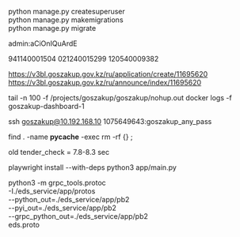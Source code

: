 python manage.py createsuperuser  
python manage.py makemigrations  
python manage.py migrate  

admin:aCiOnIQuArdE  

941140001504
021240015299
120540009382

https://v3bl.goszakup.gov.kz/ru/application/create/11695620  
https://v3bl.goszakup.gov.kz/ru/announce/index/11695620


tail -n 100 -f /projects/goszakup/goszakup/nohup.out
docker logs -f goszakup-dashboard-1

ssh goszakup@10.192.168.10
1075649643:goszakup_any_pass

find . -name __pycache__ -exec rm -rf {} \;



old tender_check = 7.8-8.3 sec



playwright install --with-deps
python3 app/main.py

python3 -m grpc_tools.protoc \
    -I./eds_service/app/protos \
    --python_out=./eds_service/app/pb2 \
    --pyi_out=./eds_service/app/pb2 \
    --grpc_python_out=./eds_service/app/pb2 \
    eds.proto
